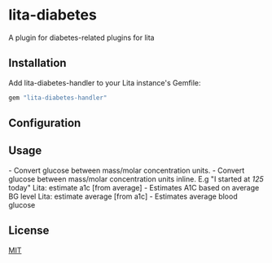 # lita-diabetes

A plugin for diabetes-related plugins for lita

## Installation

Add lita-diabetes-handler to your Lita instance's Gemfile:

``` ruby
gem "lita-diabetes-handler"
```

## Configuration

## Usage

<number> - Convert glucose between mass/molar concentration units.
_<number>_ - Convert glucose between mass/molar concentration units inline. E.g "I started at _125_ today"
Lita: estimate a1c [from average] <glucose level> - Estimates A1C based on average BG level
Lita: estimate average [from a1c] <A1C> - Estimates average blood glucose

## License

[MIT](http://opensource.org/licenses/MIT)
